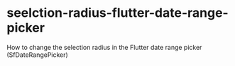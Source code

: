 # seelction-radius-flutter-date-range-picker
How to change the selection radius in the Flutter date range picker (SfDateRangePicker)
